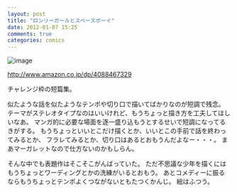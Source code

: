 ```yaml
---
layout: post
title: "ロンリーガールとスペースボーイ"
date: 2012-01-07 15:25
comments: true
categories: comics
---
```


![image](http://ecx.images-amazon.com/images/P/4088467329.01._SCLZZZZZZZ_.jpg)

http://www.amazon.co.jp/dp/4088467329

チャレンジ枠の短篇集。

似たような話を似たようなテンポや切り口で描いてばかりなのが短調で残念。
テーマがステレオタイプなのはいいけれど、もうちょっと描き方を工夫してほしいなあ。
マンガ的に必要な場面を逐一盛り込もうとするせいで短調になってるきがする。
もうちょっといいとこだけ描くとか、いいとこの手前で話を終わってみるとか、
フラレてみるとか、切り口はあるとおもうんだよなー・・・。
まあマーガレットなので仕方ないのかもしらん。


そんな中でも表題作はそこそこがんばっていた。
ただ不思議な少年を描くにはもうちょっとワーディングとかの洗練がいるとおもう。
あとコメディーに振るならもうちょっとテンポよくつながないともたつくかんじ。
絵はふつう。
